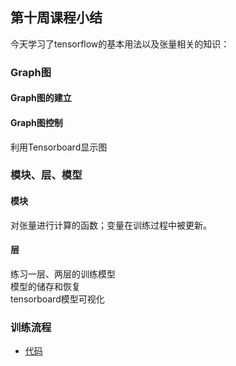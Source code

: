 ## 第十周课程小结
今天学习了tensorflow的基本用法以及张量相关的知识：
### Graph图
#### Graph图的建立
#### Graph图控制
利用Tensorboard显示图

### 模块、层、模型
#### 模块
对张量进行计算的函数；变量在训练过程中被更新。
#### 层
练习一层、两层的训练模型\
模型的储存和恢复\
tensorboard模型可视化

### 训练流程

- [代码](https://github.com/lixinyu0321/BDMI_mycode/tree/master/day10)
